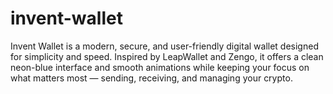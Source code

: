 # invent-wallet
Invent Wallet is a modern, secure, and user-friendly digital wallet designed for simplicity and speed. Inspired by LeapWallet and Zengo, it offers a clean neon-blue interface and smooth animations while keeping your focus on what matters most — sending, receiving, and managing your crypto. 
